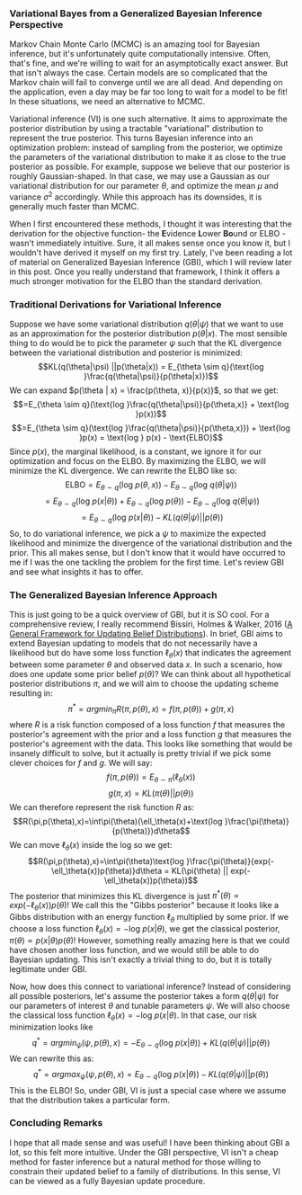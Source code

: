 ### Variational Bayes from a Generalized Bayesian Inference Perspective
Markov Chain Monte Carlo (MCMC) is an amazing tool for Bayesian inference, but it's unfortunately quite computationally intensive. Often, that's fine, and we're willing to wait for an asymptotically exact answer. But that isn't always the case. Certain models are so complicated that the Markov chain will fail to converge until we are all dead. And depending on the application, even a day may be far too long to wait for a model to be fit! In these situations, we need an alternative to MCMC.

Variational inference (VI) is one such alternative. It aims to approximate the posterior distribution by using a tractable "variational" distribution to represent the true posterior. This turns Bayesian inference into an optimization problem: instead of sampling from the posterior, we optimize the parameters of the variational distribution to make it as close to the true posterior as possible. For example, suppose we believe that our posterior is roughly Gaussian-shaped. In that case, we may use a Gaussian as our variational distribution for our parameter $\theta$, and optimize the mean $\mu$ and variance $\sigma^2$ accordingly. While this approach has its downsides, it is generally much faster than MCMC.

When I first encountered these methods, I thought it was interesting that the derivation for the objective function- the **E**vidence **L**ower **Bo**und or ELBO - wasn't immediately intuitive. Sure, it all makes sense once you know it, but I wouldn't have derived it myself on my first try. Lately, I've been reading a lot of material on Generalized Bayesian Inference (GBI), which I will review later in this post. Once you really understand that framework, I think it offers a much stronger motivation for the ELBO than the standard derivation.
### Traditional Derivations for Variational Inference
Suppose we have some variational distribution $q(\theta | \psi)$ that we want to use as an approximation for the posterior distribution $p(\theta | x)$. The most sensible thing to do would be to pick the parameter $\psi$ such that the KL divergence between the variational distribution and posterior is minimized:
$$KL(q(\theta|\psi) ||p(\theta|x)) = E_{\theta \sim q}(\text{log }\frac{q(\theta|\psi)}{p(\theta|x)})$$
We can expand $p(\theta | x) = \frac{p(\theta, x)}{p(x)}$, so that we get:
$$=E_{\theta \sim q}(\text{log }\frac{q(\theta|\psi)}{p(\theta,x)} + \text{log }p(x))$$
$$=E_{\theta \sim q}(\text{log }\frac{q(\theta|\psi)}{p(\theta,x)}) + \text{log }p(x) = \text{log } p(x) - \text{ELBO}$$
Since $p(x)$, the marginal likelihood, is a constant, we ignore it for our optimization and focus on the ELBO. By maximizing the ELBO, we will minimize the KL divergence. We can rewrite the ELBO like so:
$$\text{ELBO} = E_{\theta\sim q}(\text{log } p(\theta,x)) - E_{\theta\sim q}(\text{log } q(\theta|\psi))$$
$$= E_{\theta \sim q}(\text{log }p(x|\theta)) + E_{\theta\sim q}(\text{log } p(\theta)) - E_{\theta\sim q}(\text{log } q(\theta|\psi))$$
$$= E_{\theta \sim q}(\text{log }p(x|\theta)) - KL(q(\theta|\psi) || p(\theta))$$
So, to do variational inference, we pick a $\psi$ to maximize the expected likelihood and minimize the divergence of the variational distribution and the prior. This all makes sense, but I don't know that it would have occurred to me if I was the one tackling the problem for the first time. Let's review GBI and see what insights it has to offer.
### The Generalized Bayesian Inference Approach
This is just going to be a quick overview of GBI, but it is SO cool. For a comprehensive review, I really recommend Bissiri, Holmes & Walker, 2016 ([A General Framework for Updating Belief Distributions](https://arxiv.org/abs/1306.6430)). In brief, GBI aims to extend Bayesian updating to models that do not necessarily have a likelihood but do have some loss function $\ell_\theta(x)$ that indicates the agreement between some parameter $\theta$ and observed data $x$. In such a scenario, how does one update some prior belief $p(\theta)$? We can think about all hypothetical posterior distributions $\pi$, and we will aim to choose the updating scheme resulting in:
$$\pi^* = argmin_\pi R(\pi, p(\theta), x)=f(\pi,p(\theta)) + g(\pi,x)$$
where $R$ is a risk function composed of a loss function $f$ that measures the posterior's agreement with the prior and a loss function $g$ that measures the posterior's agreement with the data. This looks like something that would be insanely difficult to solve, but it actually is pretty trivial if we pick some clever choices for $f$ and $g$. We will say:
$$f(\pi,p(\theta))=E_{\theta\sim\pi}(\ell_\theta(x))$$
$$g(\pi,x)=KL(\pi(\theta)||p(\theta))$$
We can therefore represent the risk function $R$ as:
$$R(\pi,p(\theta),x)=\int\pi(\theta)(\ell_\theta(x)+\text{log }\frac{\pi(\theta)}{p(\theta)})d\theta$$
We can move $\ell_\theta(x)$ inside the log so we get:
$$R(\pi,p(\theta),x)=\int\pi(\theta)\text{log }\frac{\pi(\theta)}{exp(-\ell_\theta(x))p(\theta)}d\theta = KL(\pi(\theta) || exp(-\ell_\theta(x))p(\theta))$$
The posterior that minimizes this KL divergence is just $\pi^*(\theta) \propto exp(-\ell_\theta(x))p(\theta)$! We call this the "Gibbs posterior" because it looks like a Gibbs distribution with an energy function $\ell_\theta$ multiplied by some prior. If we choose a loss function $\ell_\theta(x) = - \text{log } p(x | \theta)$, we get the classical posterior, $\pi(\theta) \propto p(x|\theta)p(\theta)$! However, something really amazing here is that we could have chosen another loss function, and we would still be able to do Bayesian updating. This isn't exactly a trivial thing to do, but it is totally legitimate under GBI.

Now, how does this connect to variational inference? Instead of considering all possible posteriors, let's assume the posterior takes a form $q(\theta | \psi)$ for our parameters of interest $\theta$ and tunable parameters $\psi$. We will also choose the classical loss function $\ell_\theta(x) = -\text{log } p(x|\theta)$. In that case, our risk minimization looks like
$$q^*=argmin_\psi(\psi,p(\theta),x) = - E_{\theta\sim q}(\text{log } p(x|\theta)) + KL(q(\theta|\psi)||p(\theta))$$
We can rewrite this as:
$$q^*=argmax_\psi(\psi, p(\theta), x)=E_{\theta\sim q}(\text{log } p(x|\theta)) - KL(q(\theta|\psi)||p(\theta))$$
This is the ELBO! So, under GBI, VI is just a special case where we assume that the distribution takes a particular form.
### Concluding Remarks
I hope that all made sense and was useful! I have been thinking about GBI a lot, so this felt more intuitive. Under the GBI perspective, VI isn't a cheap method for faster inference but a natural method for those willing to constrain their updated belief to a family of distributions. In this sense, VI can be viewed as a fully Bayesian update procedure.

